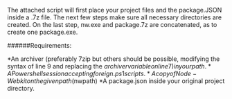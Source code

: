 The attached script will first place your project files and the package.JSON inside a .7z file. 
The next few steps make sure all necessary directories are created. 
On the last step, nw.exe and package.7z are concatenated, as to create one package.exe. 

######Requirements: 

*An archiver (preferably 7zip but others should be possible, modifying the syntax of line 9 and replacing the $archiver variable on line 7) in your path.
*A Powershell session accepting foreign .ps1 scripts.
*A copy of Node-Webkit on the given path ($nwpath)
*A package.json inside your original project directory.
